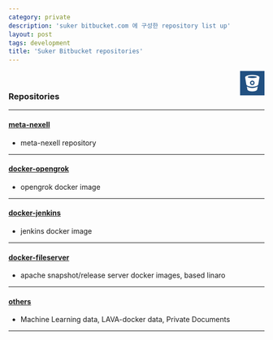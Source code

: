 ```yaml
---
category: private
description: 'suker bitbucket.com 에 구성한 repository list up'
layout: post
tags: development
title: 'Suker Bitbucket repositories'
---
```


<img src="/assets/images/bitbucket.png" width="48" align="right">
<br>

### Repositories

---

#### [meta-nexell](https://bitbucket.org/kchhero/meta-nexell)
- meta-nexell repository

---

#### [docker-opengrok](https://bitbucket.org/kchhero/docker-opengrok)
- opengrok docker image

---

#### [docker-jenkins](https://bitbucket.org/kchhero/docker-jenkins)
- jenkins docker image

---

#### [docker-fileserver](https://bitbucket.org/kchhero/docker-fileserver)
- apache snapshot/release server docker images, based linaro

---

#### [others](https://bitbucket.org/kchhero/others)
- Machine Learning data, LAVA-docker data, Private Documents

---
